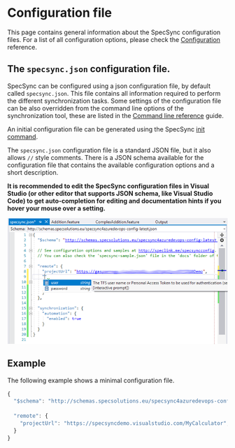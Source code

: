 # Configuration file

This page contains general information about the SpecSync configuration files. For a list of all configuration options, please check the [Configuration](../../reference/configuration/) reference.

## The `specsync.json` configuration file.

SpecSync can be configured using a json configuration file, by default called `specsync.json`. This file contains all information required to perform the different synchronization tasks. Some settings of the configuration file can be also overridden from the command line options of the synchronization tool, these are listed in the [Command line reference](../../reference/command-line-reference/) guide.

An initial configuration file can be generated using the SpecSync [init command](../../reference/command-line-reference/init-command.md).

The `specsync.json` configuration file is a standard JSON file, but it also allows `//` style comments. There is a JSON schema available for the configuration file that contains the available configuration options and a short description.

**It is recommended to edit the SpecSync configuration files in Visual Studio \(or other editor that supports JSON schema, like Visual Studio Code\) to get auto-completion for editing and documentation hints if you hover your mouse over a setting.**

![Code completion of the configuration file in Visual Studio](../../.gitbook/assets/configuration-completion-in-vs.png)

## Example

The following example shows a minimal configuration file.

```javascript
{
  "$schema": "http://schemas.specsolutions.eu/specsync4azuredevops-config-latest.json",

  "remote": {
    "projectUrl": "https://specsyncdemo.visualstudio.com/MyCalculator",
  }
}
```
